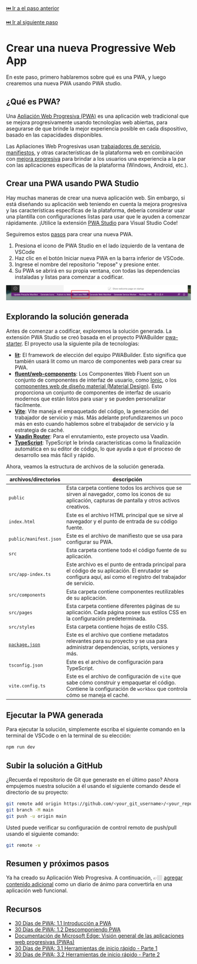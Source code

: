 [⏮️ Ir a el paso anterior](0-instalación.md)

[⏭️ Ir al siguiente paso](2-agregar-contenido.md)

# Crear una nueva Progressive Web App

En este paso, primero hablaremos sobre qué es una PWA, y luego crearemos una nueva PWA usando PWA studio.

## ¿Qué es PWA?

Una [Apliación Web Progresiva (PWA)](https://aka.ms/learn-pwa/workshop/docs.microsoft.com/microsoft-edge/progressive-web-apps-chromium/) es una aplicación web tradicional que se mejora progresivamente usando tecnologías web abiertas, para asegurarse de que brinde la mejor experiencia posible en cada dispositivo, basado en las capacidades disponibles.

Las Apliaciones Web Progresivas usan [trabajadores de servicio](https://aka.ms/learn-pwa/workshop/docs.microsoft.com/microsoft-edge/progressive-web-apps-chromium/how-to/service-workers), [manifiestos](https://aka.ms/learn-pwa/workshop/docs.microsoft.com/microsoft-edge/progressive-web-apps-chromium/how-to/web-app-manifests), y otras características de la plataforma web en combinación con [mejora progresiva](https://developer.mozilla.org/en-US/docs/Glossary/Progressive_Enhancement) para brindar a los usuarios una experiencia a la par con las aplicaciones específicas de la plataforma (Windows, Android, etc.).

## Crear una PWA usando PWA Studio

Hay muchas maneras de crear una nueva aplicación web. Sin embargo, si está diseñando su aplicación web teniendo en cuenta la mejora progresiva y las características específicas de la plataforma, debería considerar usar una plantilla con configuraciones listas para usar que le ayuden a comenzar rápidamente.
¡Utilice la extensión [PWA Studio](https://aka.ms/learn-pwa/workshop/pwa-studio) para Visual Studio Code!

Seguiremos estos [pasos](https://aka.ms/learn-pwa/workshop/github.com/pwa-builder/pwa-studio/wiki/Create-a-New-PWA) para crear una nueva PWA.
1. Presiona el icono de PWA Studio en el lado izquierdo de la ventana de VSCode
2. Haz clic en el botón Iniciar nueva PWA en la barra inferior de VSCode.
3. Ingrese el nombre del repositorio "repose" y presione enter.
4. Su PWA se abrirá en su propia ventana, con todas las dependencias instaladas y listas para comenzar a codificar.

![Comienza una nueva PWA en la barra de comandos de VSCode usando la extensión PWA Studio.](../../images/1-command-bar-startnew.png)

## Explorando la solución generada

Antes de comenzar a codificar, exploremos la solución generada. La extensión PWA Studio se creó basada en el proyecto PWABuilder [pwa-starter](https://aka.ms/learn-pwa/workshop/github.com/pwa-builder/pwa-starter). El proyecto usa la siguiente pila de tecnologías:

- [**lit**](https://lit.dev/): El framework de elección del equipo PWABuilder. Esto significa que también usará lit como un marco de componentes web para crear su PWA.
- [**fluent/web-components**](https://aka.ms/learn-pwa/workshop/docs.microsoft.com/fluent-ui/web-components/): Los Componentes Web Fluent son un conjunto de componentes de interfaz de usuario, como [Ionic](https://ionicframework.com/), o los [componentes web de diseño material (Material Design)](https://material.io/develop/web). Esto proporciona un conjunto de componentes de interfaz de usuario modernos que están listos para usar y se pueden personalizar fácilmente.
- [**Vite**](https://vitejs.dev/): Vite maneja el empaquetado del código, la generación del trabajador de servicio y más. Más adelante profundizaremos un poco más en esto cuando hablemos sobre el trabajador de servicio y la estrategia de caché.
- [**Vaadin Router**](https://vaadin.github.io/router/vaadin-router/demo/#vaadin-router-getting-started-demos): Para el enrutamiento, este proyecto usa Vaadin.
- [**TypeScript**](https://aka.ms/learn-pwa/workshop/www.typescriptlang.org/): TypeScript le brinda características como la finalización automática en su editor de código, lo que ayuda a que el proceso de desarrollo sea más fácil y rápido.

Ahora, veamos la estructura de archivos de la solución generada.

| archivos/directorios | descripción |
| ------------- | ----------- |
| `public` | Esta carpeta contiene todos los archivos que se sirven al navegador, como los iconos de su aplicación, capturas de pantalla y otros activos creativos. |
| `index.html` | Este es el archivo HTML principal que se sirve al navegador y el punto de entrada de su código fuente. |
| `public/manifest.json` | Este es el archivo de manifiesto que se usa para configurar su PWA. |
| `src` | Esta carpeta contiene todo el código fuente de su aplicación. |
| `src/app-index.ts` | Este archivo es el punto de entrada principal para el código de su aplicación. El enrutador se configura aquí, así como el registro del trabajador de servicio. |
| `src/components` | Esta carpeta contiene componentes reutilizables de su aplicación. |
| `src/pages` | Esta carpeta contiene diferentes páginas de su aplicación. Cada página posee sus estilos CSS en la configuración predeterminada. |
| `src/styles` | Esta carpeta contiene hojas de estilo CSS. |
| [`package.json`](https://nodejs.org/en/knowledge/getting-started/npm/what-is-the-file-package-json/) | Este es el archivo que contiene metadatos relevantes para su proyecto y se usa para administrar dependencias, scripts, versiones y más. |
| `tsconfig.json` | Este es el archivo de configuración para TypeScript. |
| `vite.config.ts` | Este es el archivo de configuración de `vite` que sabe cómo construir y empaquetar el código. Contiene la configuración de `workbox` que controla cómo se maneja el caché.  |

## Ejecutar la PWA generada

Para ejecutar la solución, simplemente escriba el siguiente comando en la terminal de VSCode o en la terminal de su elección:

```bash
npm run dev
```

## Subir la solución a GitHub

¿Recuerda el repositorio de Git que generaste en el último paso? Ahora empujemos nuestra solución a él usando el siguiente comando desde el directorio de su proyecto:

```bash
git remote add origin https://github.com/<your_git_username>/<your_repo_name | repose.git>
git branch -M main
git push -u origin main
```

Usted puede verificar su configuración de control remoto de push/pull usando el siguiente comando:

```bash
git remote -v
```

## Resumen y próximos pasos

Ya ha creado su Aplicación Web Progresiva. A continuación, 👉🏼 [agregar contenido adicional](2-agregar-contenido.md) como un diario de ánimo para convertirla en una aplicación web funcional.

## Recursos
- [30 Días de PWA: 1.1 Introducción a PWA](https://aka.ms/learn-pwa/workshop/30days-1.1)
- [30 Días de PWA: 1.2 Descomponiendo PWA](https://aka.ms/learn-pwa/workshop/30days-1.2)
- [Documentación de Microsoft Edge: Visión general de las aplicaciones web progresivas (PWAs)](https://aka.ms/learn-pwa/workshop/docs.microsoft.com/microsoft-edge/progressive-web-apps-chromium/)
- [30 Días de PWA: 3.1 Herramientas de inicio rápido - Parte 1](https://aka.ms/learn-pwa/workshop/30days-3.1)
- [30 Días de PWA: 3.2 Herramientas de inicio rápido - Parte 2](https://aka.ms/learn-pwa/workshop/30days-3.2)
